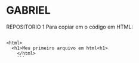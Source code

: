 # GABRIEL
REPOSITORIO 1
Para copiar em o código em HTML:
```

<html>
  <h1>Meu primeiro arquivo em html<h1>
    </html>
    ```
